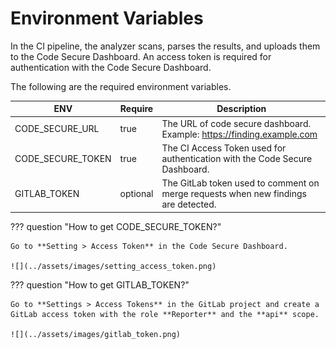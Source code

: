 # Environment Variables

In the CI pipeline, the analyzer scans, parses the results, and uploads them to the Code Secure Dashboard. 
An access token is required for authentication with the Code Secure Dashboard. 

The following are the required environment variables.

| ENV               | Require  | Description                                                                        |
|-------------------|----------|------------------------------------------------------------------------------------|
| CODE_SECURE_URL   | true     | The URL of code secure dashboard. Example: https://finding.example.com             |
| CODE_SECURE_TOKEN | true     | The CI Access Token used for authentication with the Code Secure Dashboard.        |
| GITLAB_TOKEN      | optional | The GitLab token used to comment on merge requests when new findings are detected. |


??? question "How to get CODE_SECURE_TOKEN?"

    Go to **Setting > Access Token** in the Code Secure Dashboard.

    ![](../assets/images/setting_access_token.png)

??? question "How to get GITLAB_TOKEN?"

    Go to **Settings > Access Tokens** in the GitLab project and create a GitLab access token with the role **Reporter** and the **api** scope.

    ![](../assets/images/gitlab_token.png)
